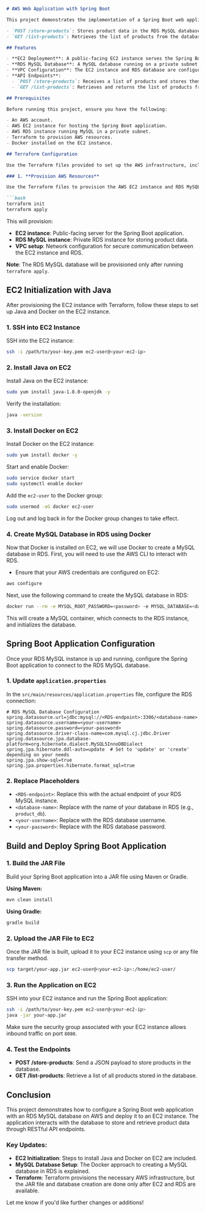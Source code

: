 ```markdown
# AWS Web Application with Spring Boot

This project demonstrates the implementation of a Spring Boot web application deployed on AWS. The application uses AWS EC2 for the public-facing service and AWS RDS MySQL database for storing and retrieving product data. The application exposes two endpoints:

- `POST /store-products`: Stores product data in the RDS MySQL database.
- `GET /list-products`: Retrieves the list of products from the database.

## Features

- **EC2 Deployment**: A public-facing EC2 instance serves the Spring Boot application.
- **RDS MySQL Database**: A MySQL database running on a private subnet inside a VPC to store product data.
- **VPC Configuration**: The EC2 instance and RDS database are configured within an AWS VPC for secure network communication.
- **API Endpoints**:
  - `POST /store-products`: Receives a list of products and stores them in the database.
  - `GET /list-products`: Retrieves and returns the list of products from the database.

## Prerequisites

Before running this project, ensure you have the following:

- An AWS account.
- AWS EC2 instance for hosting the Spring Boot application.
- AWS RDS instance running MySQL in a private subnet.
- Terraform to provision AWS resources.
- Docker installed on the EC2 instance.

## Terraform Configuration

Use the Terraform files provided to set up the AWS infrastructure, including the EC2 instance, RDS MySQL database, and VPC setup.

### 1. **Provision AWS Resources**

Use the Terraform files to provision the AWS EC2 instance and RDS MySQL database.

```bash
terraform init
terraform apply
```

This will provision:
- **EC2 instance**: Public-facing server for the Spring Boot application.
- **RDS MySQL instance**: Private RDS instance for storing product data.
- **VPC setup**: Network configuration for secure communication between the EC2 instance and RDS.

**Note**: The RDS MySQL database will be provisioned only after running `terraform apply`.

## EC2 Initialization with Java

After provisioning the EC2 instance with Terraform, follow these steps to set up Java and Docker on the EC2 instance.

### 1. **SSH into EC2 Instance**

SSH into the EC2 instance:

```bash
ssh -i /path/to/your-key.pem ec2-user@<your-ec2-ip>
```

### 2. **Install Java on EC2**

Install Java on the EC2 instance:

```bash
sudo yum install java-1.8.0-openjdk -y
```

Verify the installation:

```bash
java -version
```

### 3. **Install Docker on EC2**

Install Docker on the EC2 instance:

```bash
sudo yum install docker -y
```

Start and enable Docker:

```bash
sudo service docker start
sudo systemctl enable docker
```

Add the `ec2-user` to the Docker group:

```bash
sudo usermod -aG docker ec2-user
```

Log out and log back in for the Docker group changes to take effect.

### 4. **Create MySQL Database in RDS using Docker**

Now that Docker is installed on EC2, we will use Docker to create a MySQL database in RDS. First, you will need to use the AWS CLI to interact with RDS.

- Ensure that your AWS credentials are configured on EC2:

```bash
aws configure
```

Next, use the following command to create the MySQL database in RDS:

```bash
docker run --rm -e MYSQL_ROOT_PASSWORD=<password> -e MYSQL_DATABASE=<database-name> -p 3306:3306 mysql:5.7
```

This will create a MySQL container, which connects to the RDS instance, and initializes the database.

## Spring Boot Application Configuration

Once your RDS MySQL instance is up and running, configure the Spring Boot application to connect to the RDS MySQL database.

### 1. **Update `application.properties`**

In the `src/main/resources/application.properties` file, configure the RDS connection:

```properties
# RDS MySQL Database Configuration
spring.datasource.url=jdbc:mysql://<RDS-endpoint>:3306/<database-name>
spring.datasource.username=<your-username>
spring.datasource.password=<your-password>
spring.datasource.driver-class-name=com.mysql.cj.jdbc.Driver
spring.datasource.jpa.database-platform=org.hibernate.dialect.MySQL5InnoDBDialect
spring.jpa.hibernate.ddl-auto=update  # Set to 'update' or 'create' depending on your needs
spring.jpa.show-sql=true
spring.jpa.properties.hibernate.format_sql=true
```

### 2. **Replace Placeholders**
- `<RDS-endpoint>`: Replace this with the actual endpoint of your RDS MySQL instance.
- `<database-name>`: Replace with the name of your database in RDS (e.g., `product_db`).
- `<your-username>`: Replace with the RDS database username.
- `<your-password>`: Replace with the RDS database password.

## Build and Deploy Spring Boot Application

### 1. **Build the JAR File**

Build your Spring Boot application into a JAR file using Maven or Gradle.

**Using Maven:**

```bash
mvn clean install
```

**Using Gradle:**

```bash
gradle build
```

### 2. **Upload the JAR File to EC2**

Once the JAR file is built, upload it to your EC2 instance using `scp` or any file transfer method.

```bash
scp target/your-app.jar ec2-user@<your-ec2-ip>:/home/ec2-user/
```

### 3. **Run the Application on EC2**

SSH into your EC2 instance and run the Spring Boot application:

```bash
ssh -i /path/to/your-key.pem ec2-user@<your-ec2-ip>
java -jar your-app.jar
```

Make sure the security group associated with your EC2 instance allows inbound traffic on port `8080`.

### 4. **Test the Endpoints**

- **POST /store-products**: Send a JSON payload to store products in the database.
- **GET /list-products**: Retrieve a list of all products stored in the database.

## Conclusion

This project demonstrates how to configure a Spring Boot web application with an RDS MySQL database on AWS and deploy it to an EC2 instance. The application interacts with the database to store and retrieve product data through RESTful API endpoints.
### Key Updates:
- **EC2 Initialization**: Steps to install Java and Docker on EC2 are included.
- **MySQL Database Setup**: The Docker approach to creating a MySQL database in RDS is explained.
- **Terraform**: Terraform provisions the necessary AWS infrastructure, but the JAR file and database creation are done only after EC2 and RDS are available.

Let me know if you'd like further changes or additions!
